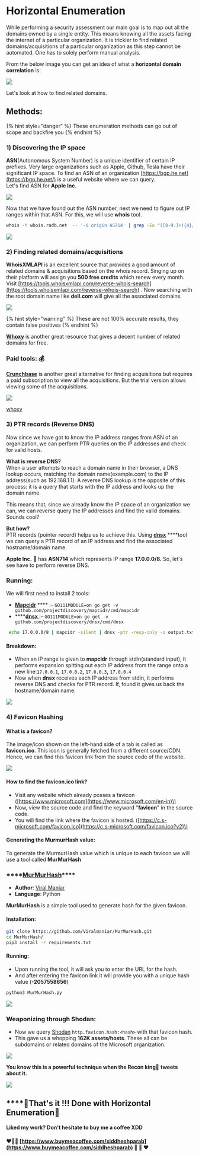 # Horizontal Enumeration

While performing a security assessment our main goal is to map out all the domains owned by a single entity. This means knowing all the assets facing the internet of a particular organization. It is trickier to find related domains/acquisitions of a particular organization as this step cannot be automated. One has to solely perform manual analysis.  

From the below image you can get an idea of what a **horizontal domain correlation** is:

![](../.gitbook/assets/enumeration-2-.png)

  
Let's look at how to find related domains.

## Methods:

{% hint style="danger" %}
These enumeration methods can go out of scope and backfire you
{% endhint %}

### 1\) Discovering the IP space

**ASN**\(Autonomous System Number\) is a unique identifier of certain IP prefixes. Very large organizations such as Apple, Github, Tesla have their significant IP space. To find an ASN of an organization [https://bgp.he.net](https://bgp.he.net/) is a useful website where we can query.  
Let's find ASN for **Apple Inc.**

![](../.gitbook/assets/hurricane.png)

Now that we have found out the ASN number, next we need to figure out IP ranges within that ASN. For this, we will use **whois** tool.

```bash
whois -h whois.radb.net  -- '-i origin AS714' | grep -Eo "([0-9.]+){4}/[0-9]+" | uniq
```

![](../.gitbook/assets/asnip.png)

### 2\) Finding related domains/acquisitions

**WhoisXMLAPI** is an excellent source that provides a good amount of related domains & acquisitions based on the whois record. Singing up on their platform will assign you **500 free credits** which renew every month.  
Visit [https://tools.whoisxmlapi.com/reverse-whois-search](https://tools.whoisxmlapi.com/reverse-whois-search) . Now searching with the root domain name like **dell.com** will give all the associated domains.

![](../.gitbook/assets/whoisxml.png)

{% hint style="warning" %}
These are not 100% accurate results, they contain false positives
{% endhint %}

[**Whoxy**](https://www.whoxy.com/) is another great resource that gives a decent number of related domains for free.   

### Paid tools: 💰 

[**Crunchbase**](https://www.crunchbase.com/) is another great alternative for finding acquisitions but requires a paid subscription to view all the acquisitions. But the trial version allows viewing some of the acquisitions.

![](../.gitbook/assets/crunchbase.png)

[whoxy](https://www.whoxy.com/)  

### 3\) PTR records \(Reverse DNS\)

Now since we have got to know the IP address ranges from ASN of an organization, we can perform PTR queries on the IP addresses and check for valid hosts.  
  
**What is reverse DNS?**  
When a user attempts to reach a domain name in their browser, a DNS lookup occurs, matching the domain name\(example.com\) to the IP address\(such as 192.168.1.1\). A reverse DNS lookup is the opposite of this process: it is a query that starts with the IP address and looks up the domain name.

This means that, since we already know the IP space of an organization we can, we can reverse query the IP addresses and find the valid domains. Sounds cool?

**But how?**  
PTR records \(pointer record\) helps us to achieve this. Using [**dnsx**](https://github.com/projectdiscovery/dnsx) ****tool we can query a PTR record of an IP address and find the associated hostname/domain name.

**Apple Inc.** 🍎  has **ASN714** which represents IP range **17.0.0.0/8.** So, let's see have to perform reverse DNS.

### Running:

We will first need to install 2 tools:

* [**Mapcidr**](https://github.com/projectdiscovery/mapcidr) **** :- `GO111MODULE=on go get -v github.com/projectdiscovery/mapcidr/cmd/mapcidr`
* \*\*\*\*[**dnsx** ](https://github.com/projectdiscovery/dnsx)       :- `GO111MODULE=on go get -v github.com/projectdiscovery/dnsx/cmd/dnsx`

```bash
 echo 17.0.0.0/8 | mapcidr -silent | dnsx -ptr -resp-only -o output.txt
```

#### Breakdown:

* When an IP range is given to **mapcidr** through stdin\(standard input\), it performs expansion spitting out each IP address from the range onto a new line:`17.0.0.1`**,** `17.0.0.2`**,** `17.0.0.3`**,** `17.0.0.4`
* Now when **dnsx** receives each IP address from stdin, it performs reverse DNS and checks for PTR record. If, found it gives us back the hostname/domain name.

![](../.gitbook/assets/ptr.png)



### 4\) Favicon Hashing

#### What is a favicon?

The image/icon shown on the left-hand side of a tab is called as **favicon.ico**. This icon is generally fetched from a different source/CDN. Hence, we can find this favicon link from the source code of the website.

![](../.gitbook/assets/favicon.png)

#### How to find the favicon.ico link?

* Visit any website which already posses a favicon \([https://www.microsoft.com](https://www.microsoft.com/en-in)\)
* Now, view the source code and find the keyword "**favicon**" in the source code.
* You will find the link where the favicon is hosted. \([https://c.s-microsoft.com/favicon.ico](https://c.s-microsoft.com/favicon.ico?v2)\)

#### Generating the MurmurHash value:

To generate the MurmurHash value which is unique to each favicon we will use a tool called **MurMurHash**

### \*\*\*\*[**MurMurHash**](https://github.com/Viralmaniar/MurMurHash)\*\*\*\*

* **Author**: [Viral Maniar](https://github.com/Viralmaniar)
* **Language**: Python

**MurMurHash** is a simple tool used to generate hash for the given favicon.

#### Installation:

```bash
git clone https://github.com/Viralmaniar/MurMurHash.git
cd MurMurHash/
pip3 install -r requirements.txt
```

#### Running: 

* Upon running the tool, it will ask you to enter the URL for the hash.
* And after entering the favicon link it will provide you with a unique hash value \(**-2057558656**\) 

```bash
python3 MurMurHash.py
```

![](../.gitbook/assets/favicontool.png)

### Weaponizing through Shodan:

* Now we query [Shodan](https://www.shodan.io/) `http.favicon.hash:<hash>` with that favicon hash.
* This gave us a whopping **162K assets/hosts**. These all can be subdomains or related domains of the Microsoft organization.

![](../.gitbook/assets/shodanfavicon.png)



**You know this is a powerful technique when the Recon king**👑 **tweets about it.**

![](../.gitbook/assets/jhaddixtweet.png)

  
  


##  ****🏁**That's it !!! Done with Horizontal Enumeration**🏁 

#### Liked my work? Don't hesitate to buy me a coffee XDD

#### ❤💙💚 [https://www.buymeacoffee.com/siddheshparab](https://www.buymeacoffee.com/siddheshparab) 💚 💙 ❤ 











